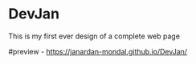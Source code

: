 # DevJan

This is my first ever design of a complete web page 

#preview - https://janardan-mondal.github.io/DevJan/
